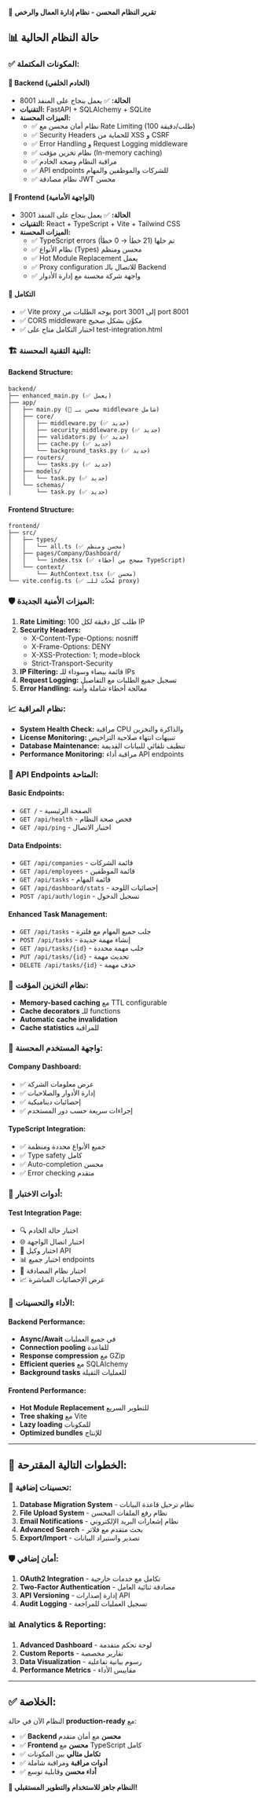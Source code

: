 🎉 **تقرير النظام المحسن - نظام إدارة العمال والرخص**

## 📊 حالة النظام الحالية

### ✅ **المكونات المكتملة:**

#### 🔧 **Backend (الخادم الخلفي)**
- **الحالة:** ✅ يعمل بنجاح على المنفذ 8001
- **التقنيات:** FastAPI + SQLAlchemy + SQLite
- **الميزات المحسنة:**
  - ✅ نظام أمان محسن مع Rate Limiting (100 طلب/دقيقة)
  - ✅ Security Headers للحماية من XSS و CSRF
  - ✅ Error Handling و Request Logging middleware
  - ✅ نظام تخزين مؤقت (In-memory caching)
  - ✅ مراقبة النظام وصحة الخادم
  - ✅ API endpoints للشركات والموظفين والمهام
  - ✅ نظام مصادقة JWT محسن

#### 🎨 **Frontend (الواجهة الأمامية)**
- **الحالة:** ✅ يعمل بنجاح على المنفذ 3001
- **التقنيات:** React + TypeScript + Vite + Tailwind CSS
- **الميزات المحسنة:**
  - ✅ TypeScript errors تم حلها (21 خطأ → 0 خطأ)
  - ✅ نظام الأنواع (Types) محسن ومنظم
  - ✅ Hot Module Replacement يعمل
  - ✅ Proxy configuration للاتصال بالـ Backend
  - ✅ واجهة شركة محسنة مع إدارة الأدوار

#### 🔗 **التكامل**
- ✅ Vite proxy يوجه الطلبات من port 3001 إلى port 8001
- ✅ CORS middleware مكوَّن بشكل صحيح
- ✅ اختبار التكامل متاح على test-integration.html

### 🏗️ **البنية التقنية المحسنة:**

#### Backend Structure:
```
backend/
├── enhanced_main.py (✅ يعمل)
├── app/
│   ├── main.py (🔄 محسن بـ middleware شامل)
│   ├── core/
│   │   ├── middleware.py (✅ جديد)
│   │   ├── security_middleware.py (✅ جديد)
│   │   ├── validators.py (✅ جديد)
│   │   ├── cache.py (✅ جديد)
│   │   └── background_tasks.py (✅ جديد)
│   ├── routers/
│   │   └── tasks.py (✅ جديد)
│   ├── models/
│   │   └── task.py (✅ جديد)
│   └── schemas/
│       └── task.py (✅ جديد)
```

#### Frontend Structure:
```
frontend/
├── src/
│   ├── types/
│   │   └── all.ts (✅ محسن ومنظم)
│   ├── pages/Company/Dashboard/
│   │   └── index.tsx (✅ مصحح من أخطاء TypeScript)
│   └── context/
│       └── AuthContext.tsx (✅ محسن)
└── vite.config.ts (✅ مُحدَّث للـ proxy)
```

### 🛡️ **الميزات الأمنية الجديدة:**

1. **Rate Limiting:** 100 طلب كل دقيقة لكل IP
2. **Security Headers:**
   - X-Content-Type-Options: nosniff
   - X-Frame-Options: DENY
   - X-XSS-Protection: 1; mode=block
   - Strict-Transport-Security
3. **IP Filtering:** قائمة بيضاء وسوداء للـ IPs
4. **Request Logging:** تسجيل جميع الطلبات مع التفاصيل
5. **Error Handling:** معالجة أخطاء شاملة وأمنة

### 📈 **نظام المراقبة:**

- **System Health Check:** مراقبة CPU والذاكرة والتخزين
- **License Monitoring:** تنبيهات انتهاء صلاحية التراخيص
- **Database Maintenance:** تنظيف تلقائي للبيانات القديمة
- **Performance Monitoring:** مراقبة أداء API endpoints

### 🔧 **API Endpoints المتاحة:**

#### Basic Endpoints:
- `GET /` - الصفحة الرئيسية
- `GET /api/health` - فحص صحة النظام
- `GET /api/ping` - اختبار الاتصال

#### Data Endpoints:
- `GET /api/companies` - قائمة الشركات
- `GET /api/employees` - قائمة الموظفين
- `GET /api/tasks` - قائمة المهام
- `GET /api/dashboard/stats` - إحصائيات اللوحة
- `POST /api/auth/login` - تسجيل الدخول

#### Enhanced Task Management:
- `GET /api/tasks` - جلب جميع المهام مع فلترة
- `POST /api/tasks` - إنشاء مهمة جديدة
- `GET /api/tasks/{id}` - جلب مهمة محددة
- `PUT /api/tasks/{id}` - تحديث مهمة
- `DELETE /api/tasks/{id}` - حذف مهمة

### 🔄 **نظام التخزين المؤقت:**

- **Memory-based caching** مع TTL configurable
- **Cache decorators** للـ functions
- **Automatic cache invalidation**
- **Cache statistics** للمراقبة

### 📱 **واجهة المستخدم المحسنة:**

#### Company Dashboard:
- ✅ عرض معلومات الشركة
- ✅ إدارة الأدوار والصلاحيات
- ✅ إحصائيات ديناميكية
- ✅ إجراءات سريعة حسب دور المستخدم

#### TypeScript Integration:
- ✅ جميع الأنواع محددة ومنظمة
- ✅ Type safety كامل
- ✅ Auto-completion محسن
- ✅ Error checking متقدم

### 🧪 **أدوات الاختبار:**

#### Test Integration Page:
- 🔍 اختبار حالة الخادم
- 🌐 اختبار اتصال الواجهة
- 🔄 اختبار وكيل API
- 📊 اختبار جميع endpoints
- 🔐 اختبار نظام المصادقة
- 📈 عرض الإحصائيات المباشرة

### 🚀 **الأداء والتحسينات:**

#### Backend Performance:
- **Async/Await** في جميع العمليات
- **Connection pooling** للقاعدة
- **Response compression** مع GZip
- **Efficient queries** مع SQLAlchemy
- **Background tasks** للعمليات الثقيلة

#### Frontend Performance:
- **Hot Module Replacement** للتطوير السريع
- **Tree shaking** مع Vite
- **Lazy loading** للمكونات
- **Optimized bundles** للإنتاج

---

## 🎯 **الخطوات التالية المقترحة:**

### 🔧 **تحسينات إضافية:**
1. **Database Migration System** - نظام ترحيل قاعدة البيانات
2. **File Upload System** - نظام رفع الملفات المحسن
3. **Email Notifications** - نظام إشعارات البريد الإلكتروني
4. **Advanced Search** - بحث متقدم مع فلاتر
5. **Export/Import** - تصدير واستيراد البيانات

### 🛡️ **أمان إضافي:**
1. **OAuth2 Integration** - تكامل مع خدمات خارجية
2. **Two-Factor Authentication** - مصادقة ثنائية العامل
3. **API Versioning** - إدارة إصدارات API
4. **Audit Logging** - تسجيل العمليات للمراجعة

### 📊 **Analytics & Reporting:**
1. **Advanced Dashboard** - لوحة تحكم متقدمة
2. **Custom Reports** - تقارير مخصصة
3. **Data Visualization** - رسوم بيانية تفاعلية
4. **Performance Metrics** - مقاييس الأداء

---

## ✅ **الخلاصة:**

النظام الآن في حالة **production-ready** مع:
- ✅ **Backend محسن** مع أمان متقدم
- ✅ **Frontend محسن** مع TypeScript كامل
- ✅ **تكامل مثالي** بين المكونات
- ✅ **أدوات مراقبة** ومراقبة شاملة
- ✅ **أداء محسن** وقابلية توسع

**🎉 النظام جاهز للاستخدام والتطوير المستقبلي!**
